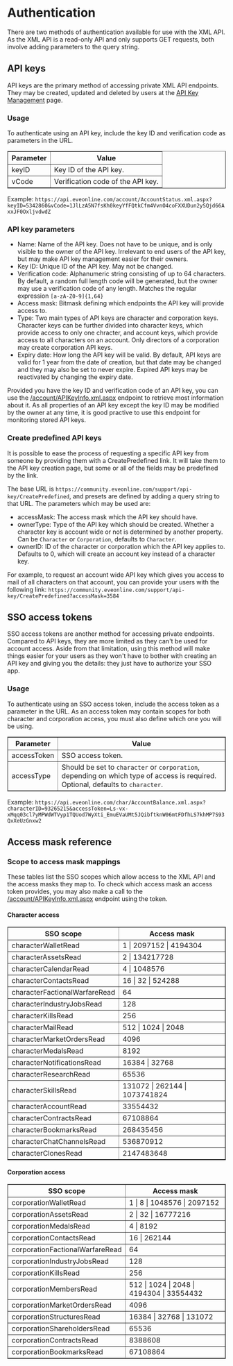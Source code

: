 # Authentication
There are two methods of authentication available for use with the XML API. As the XML API is a read-only API and only supports GET requests, both involve adding parameters to the query string.

## API keys
API keys are the primary method of accessing private XML API endpoints. They may be created, updated and deleted by users at the [API Key Management](https://community.eveonline.com/support/api-key/) page.

### Usage
To authenticate using an API key, include the key ID and verification code as parameters in the URL.

<table border="1">
  <tbody>
    <tr>
      <th>Parameter</th>
      <th>Value</th>
    </tr>
    <tr>
      <td>keyID</td>
      <td>Key ID of the API key.</td>
    </tr>
    <tr>
      <td>vCode</td>
      <td>Verification code of the API key.</td>
    </tr>
  </tbody>
</table>

Example: `https://api.eveonline.com/account/AccountStatus.xml.aspx?keyID=5342860&vCode=1JlLzA5N7fsKh0keyYfFQtkCfm4VvnO4coFXXUDun2ySQjd66AxxJF0OxljvdwdZ`

### API key parameters
- Name: Name of the API key. Does not have to be unique, and is only visible to the owner of the API key. Irrelevant to end users of the API key, but may make API key management easier for their owners.
- Key ID: Unique ID of the API key. May not be changed.
- Verification code: Alphanumeric string consisting of up to 64 characters. By default, a random full length code will be generated, but the owner may use a verification code of any length. Matches the regular expression `[a-zA-Z0-9]{1,64}`
- Access mask: Bitmask defining which endpoints the API key will provide access to.
- Type: Two main types of API keys are character and corporation keys. Character keys can be further divided into character keys, which provide access to only one chracter, and account keys, which provide access to all characters on an account. Only directors of a corporation may create corporation API keys.
- Expiry date: How long the API key will be valid. By default, API keys are valid for 1 year from the date of creation, but that date may be changed and they may also be set to never expire. Expired API keys may be reactivated by changing the expiry date.

Provided you have the key ID and verification code of an API key, you can use the [/account/APIKeyInfo.xml.aspx](account/account_apikeyinfo.md) endpoint to retrieve most information about it. As all properties of an API key except the key ID may be modified by the owner at any time, it is good practive to use this endpoint for monitoring stored API keys.

### Create predefined API keys
It is possible to ease the process of requesting a specific API key from someone by providing them with a CreatePredefined link. It will take them to the API key creation page, but some or all of the fields may be predefined by the link.

The base URL is `https://community.eveonline.com/support/api-key/CreatePredefined`, and presets are defined by adding a query string to that URL. The parameters which may be used are:

- accessMask: The access mask which the API key should have.
- ownerType: Type of the API key which should be created. Whether a character key is account wide or not is determined by another property. Can be `Character` or `Corporation`, defaults to `Character`.
- ownerID: ID of the character or corporation which the API key applies to. Defaults to 0, which will create an account key instead of a character key.

For example, to request an account wide API key which gives you access to mail of all characters on that account, you can provide your users with the following link: `https://community.eveonline.com/support/api-key/CreatePredefined?accessMask=3584`

## SSO access tokens
SSO access tokens are another method for accessing private endpoints. Compared to API keys, they are more limited as they can't be used for account access. Aside from that limitation, using this method will make things easier for your users as they won't have to bother with creating an API key and giving you the details: they just have to authorize your SSO app.

### Usage
To authenticate using an SSO access token, include the access token as a parameter in the URL. As an access token may contain scopes for both character and corporation access, you must also define which one you will be using.

<table border="1">
  <tbody>
    <tr>
      <th>Parameter</th>
      <th>Value</th>
    </tr>
    <tr>
      <td>accessToken</td>
      <td>SSO access token.</td>
    </tr>
    <tr>
      <td>accessType</td>
      <td>Should be set to <code>character</code> or <code>corporation</code>, depending on which type of access is required. Optional, defaults to <code>character</code>.</td>
    </tr>
  </tbody>
</table>

Example: `https://api.eveonline.com/char/AccountBalance.xml.aspx?characterID=93265215&accessToken=Ls-vx-xMqq03cl7yMPWdWTVyp1TQUod7WyXti_EmuEVaUMt5JQibftknW06mtFDfhLS7khMP7S93QxXeUzGnxw2`

## Access mask reference

### Scope to access mask mappings
These tables list the SSO scopes which allow access to the XML API and the access masks they map to. To check which access mask an access token provides, you may also make a call to the [/account/APIKeyInfo.xml.aspx](account/account_apikeyinfo.md) endpoint using the token.

#### Character access
<table border="1">
  <tbody>
    <tr>
      <th>SSO scope</th>
      <th>Access mask</th>
    </tr>
    <tr><td>characterWalletRead</td><td>1 | 2097152 | 4194304</td></tr>
    <tr><td>characterAssetsRead</td><td>2 | 134217728</td></tr>
    <tr><td>characterCalendarRead</td><td>4 | 1048576</td></tr>
    <tr><td>characterContactsRead</td><td>16 | 32 | 524288</td></tr>
    <tr><td>characterFactionalWarfareRead</td><td>64</td></tr>
    <tr><td>characterIndustryJobsRead</td><td>128</td></tr>
    <tr><td>characterKillsRead</td><td>256</td></tr>
    <tr><td>characterMailRead</td><td>512 | 1024 | 2048</td></tr>
    <tr><td>characterMarketOrdersRead</td><td>4096</td></tr>
    <tr><td>characterMedalsRead</td><td>8192</td></tr>
    <tr><td>characterNotificationsRead</td><td>16384 | 32768</td></tr>
    <tr><td>characterResearchRead</td><td>65536</td></tr>
    <tr><td>characterSkillsRead</td><td>131072 | 262144 | 1073741824</td></tr>
    <tr><td>characterAccountRead</td><td>33554432</td></tr>
    <tr><td>characterContractsRead</td><td>67108864</td></tr>
    <tr><td>characterBookmarksRead</td><td>268435456</td></tr>
    <tr><td>characterChatChannelsRead</td><td>536870912</td></tr>
    <tr><td>characterClonesRead</td><td>2147483648</td></tr>
  </tbody>
</table>

#### Corporation access
<table border="1">
  <tbody>
    <tr>
      <th>SSO scope</th>
      <th>Access mask</th>
    </tr>
    <tr><td>corporationWalletRead</td><td>1 | 8 | 1048576 | 2097152</td></tr>
    <tr><td>corporationAssetsRead</td><td>2 | 32 | 16777216</td></tr>
    <tr><td>corporationMedalsRead</td><td>4 | 8192</td></tr>
    <tr><td>corporationContactsRead</td><td>16 | 262144</td></tr>
    <tr><td>corporationFactionalWarfareRead</td><td>64</td></tr>
    <tr><td>corporationIndustryJobsRead</td><td>128</td></tr>
    <tr><td>corporationKillsRead</td><td>256</td></tr>
    <tr><td>corporationMembersRead</td><td>512 | 1024 | 2048 | 4194304 | 33554432</td></tr>
    <tr><td>corporationMarketOrdersRead</td><td>4096</td></tr>
    <tr><td>corporationStructuresRead</td><td>16384 | 32768 | 131072</td></tr>
    <tr><td>corporationShareholdersRead</td><td>65536</td></tr>
    <tr><td>corporationContractsRead</td><td>8388608</td></tr>
    <tr><td>corporationBookmarksRead</td><td>67108864</td></tr>
  </tbody>
</table>
